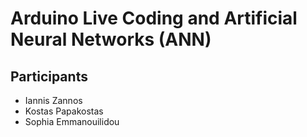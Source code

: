 # Arduino Live Coding and Artificial Neural Networks (ANN)

## Participants
- Iannis Zannos
- Kostas Papakostas
- Sophia Emmanouilidou
